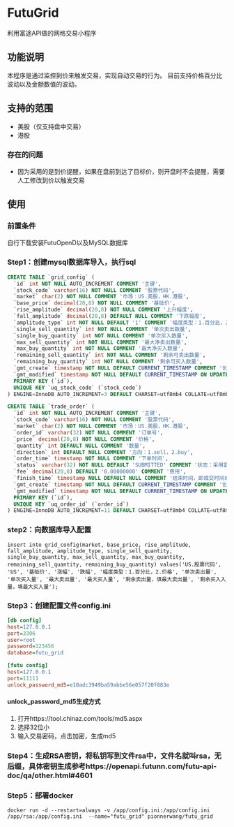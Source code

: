 # FutuGrid
利用富途API做的网格交易小程序
## 功能说明
本程序是通过监控到价来触发交易，实现自动交易的行为。
目前支持价格百分比波动以及金额数值的波动。

## 支持的范围
* 美股（仅支持盘中交易）
* 港股
### 存在的问题
* 因为采用的是到价提醒，如果在盘前到达了目标价，则开盘时不会提醒，需要人工修改到价以触发交易

## 使用 
### 前置条件
自行下载安装FutuOpenD以及MySQL数据库

### Step1：创建mysql数据库导入，执行sql
```sql
CREATE TABLE `grid_config` (
  `id` int NOT NULL AUTO_INCREMENT COMMENT '主键',
  `stock_code` varchar(16) NOT NULL COMMENT '股票代码',
  `market` char(2) NOT NULL COMMENT '市场：US.美股，HK.港股',
  `base_price` decimal(20,8) NOT NULL COMMENT '基础价',
  `rise_amplitude` decimal(20,8) NOT NULL COMMENT '上升幅度',
  `fall_amplitude` decimal(20,8) DEFAULT NULL COMMENT '下跌幅度',
  `amplitude_type` int NOT NULL DEFAULT '1' COMMENT '幅度类型：1.百分比，2.价格',
  `single_sell_quantity` int NOT NULL COMMENT '单次卖出数量',
  `single_buy_quantity` int NOT NULL COMMENT '单次买入数量',
  `max_sell_quantity` int NOT NULL COMMENT '最大净卖出数量',
  `max_buy_quantity` int NOT NULL COMMENT '最大净买入数量',
  `remaining_sell_quantity` int NOT NULL COMMENT '剩余可卖出数量',
  `remaining_buy_quantity` int NOT NULL COMMENT '剩余可买入数量',
  `gmt_create` timestamp NOT NULL DEFAULT CURRENT_TIMESTAMP COMMENT '创建时间',
  `gmt_modified` timestamp NOT NULL DEFAULT CURRENT_TIMESTAMP ON UPDATE CURRENT_TIMESTAMP COMMENT '修改时间',
  PRIMARY KEY (`id`),
  UNIQUE KEY `uq_stock_code` (`stock_code`)
) ENGINE=InnoDB AUTO_INCREMENT=3 DEFAULT CHARSET=utf8mb4 COLLATE=utf8mb4_0900_ai_ci COMMENT='网格配置';

CREATE TABLE `trade_order` (
  `id` int NOT NULL AUTO_INCREMENT COMMENT '主键',
  `stock_code` varchar(16) NOT NULL COMMENT '股票代码',
  `market` char(2) NOT NULL COMMENT '市场：US.美股，HK.港股',
  `order_id` varchar(32) NOT NULL COMMENT '订单号',
  `price` decimal(20,8) NOT NULL COMMENT '价格',
  `quantity` int DEFAULT NULL COMMENT '数量',
  `direction` int DEFAULT NULL COMMENT '方向：1.sell，2.buy',
  `order_time` timestamp NOT NULL COMMENT '下单时间',
  `status` varchar(32) NOT NULL DEFAULT 'SUBMITTED' COMMENT '状态：采用富途的订单状态',
  `fee` decimal(20,8) DEFAULT '0.00000000' COMMENT '费用',
  `finish_time` timestamp NULL DEFAULT NULL COMMENT '结束时间，即成交时间或撤单时间',
  `gmt_create` timestamp NOT NULL DEFAULT CURRENT_TIMESTAMP COMMENT '创建时间',
  `gmt_modified` timestamp NOT NULL DEFAULT CURRENT_TIMESTAMP ON UPDATE CURRENT_TIMESTAMP COMMENT '修改时间',
  PRIMARY KEY (`id`),
  UNIQUE KEY `uq_order_id` (`order_id`)
) ENGINE=InnoDB AUTO_INCREMENT=11 DEFAULT CHARSET=utf8mb4 COLLATE=utf8mb4_0900_ai_ci COMMENT='订单信息';
```
### step2：向数据库导入配置
```mysql-sql
insert into grid_config(market, base_price, rise_amplitude, fall_amplitude, amplitude_type, single_sell_quantity, single_buy_quantity, max_sell_quantity, max_buy_quantity, remaining_sell_quantity, remaining_buy_quantity) values('US.股票代码', 'US', '基础价', '涨幅', '跌幅', '幅度类型：1.百分比，2.价格', '单次卖出量', '单次买入量', '最大卖出量', '最大买入量', '剩余卖出量，填最大卖出量', '剩余买入入量，填最大买入量');
```
### Step3：创建配置文件config.ini
```ini
[db config]
host=127.0.0.1
port=3306
user=root
password=123456
database=futu_grid

[futu config]
host=127.0.0.1
port=11111
unlock_password_md5=e10adc3949ba59abbe56e057f20f883e
```
#### unlock_password_md5生成方式
1. 打开https://tool.chinaz.com/tools/md5.aspx 
2. 选择32位小
3. 输入交易密码，点击加密，生成md5

### Step4：生成RSA密钥，将私钥写到文件rsa中，文件名就叫rsa，无后缀，具体密钥生成参考https://openapi.futunn.com/futu-api-doc/qa/other.html#4601

### Step5：部署docker
```docker
docker run -d --restart=always -v /app/config.ini:/app/config.ini /app/rsa:/app/config.ini  --name="futu_grid" pionnerwang/futu_grid
```
